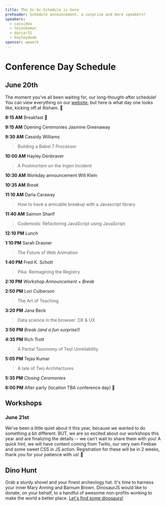 ```yaml
---
title: The Sc-Sc-Schedule is here 
preheader: Schedule announcement, a surprise and more speakers!
speakers:
  - cassidoo
  - tejaskumar_
  - darcar31
  - hayleydenb
sponsor: wework
---
```


# Conference Day Schedule
## June 20th
The moment you've all been waiting for, our long-thought-after schedule! You can view everything on our [website](http://dinosaurjs.org/#schedule); but here is what day one looks like, kicking off at 8isham. 💃

**8:15 AM** Breakfast 🍳

**9:15 AM** Opening Ceremonies Jasmine Greenaway

**9:30 AM** Cassidy Williams
>Building a Babel 7 Processor

**10:00 AM** Hayley Denbraver
>A Postmortem on the Ingen Incident

**10:30 AM** Workday announcement Will Klein

**10:35 AM** _Break_    

**11:10 AM** Daria Caraway 
>How to have a amicable breakup with a Javascript library

**11:40 AM** Saimon Sharif
>Codemods: Refactoring JavaScript using JavaScript

**12:10 PM** _Lunch_

**1:10 PM** Sarah Drasner
>The Future of Web Animation

**1:40 PM** Fred K. Schott
>Pika: Reimagining the Registry

**2:10 PM** _Workshop Announcement + Break_

**2:50 PM** Lori Culberson
>The Art of Teaching

**3:20 PM** Jana Beck
>Data science in the browser: DX & UX

**3:50 PM** _Break (and a fun surprise!)_ 

**4:35 PM** Rich Trott
>A Partial Taxonomy of Test Unreliability

**5:05 PM** Tejas Kumar
>A tale of Two Architectures

**5:35 PM** _Closing Ceremonies_ 

**6:00 PM** After party (location TBA conference day) 🎉

## Workshops
### June 21st
We've been a little quiet about it this year, because we wanted to do something a bit different. BUT, we are so excited about our workshops this year and are finalizing the details -- we can't wait to share them with you! A quick hint, we will have content coming from Twilio, our very own Firebae and some sweet CSS in JS action. Registration for these will be in 2 weeks, thank you for your patience with us! 🙏

## Dino Hunt
Grab a sturdy shovel and your finest archeology hat. It's time to harness your inner Mary Anning and Barnum Brown. DinosaurJS would like to donate, on your behalf, to a handful of awesome non-profits working to make the world a better place. [Let's find some dinosaurs!](https://dinosaurjs.org/#dig)

